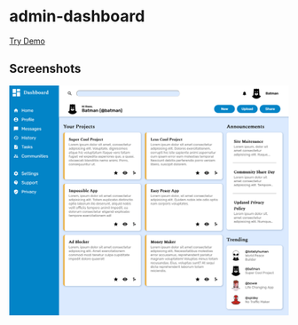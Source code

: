# admin-dashboard

[Try Demo](https://updatedmyjournal.github.io/admin-dashboard/)

## Screenshots

![a screenshot](res/screenshots/Screenshot1.png)
